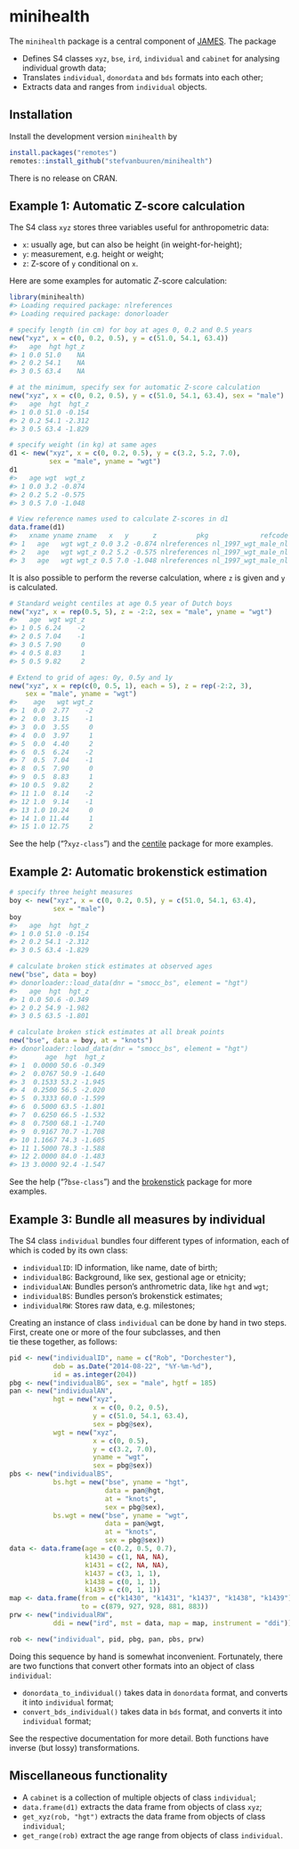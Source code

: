
<!-- README.md is generated from README.Rmd. Please edit that file -->

# minihealth

<!-- badges: start -->
<!-- badges: end -->

The `minihealth` package is a central component of
[JAMES](https://github.com/stefvanbuuren/james). The package

-   Defines S4 classes `xyz`, `bse`, `ird`, `individual` and `cabinet`
    for analysing individual growth data;
-   Translates `individual`, `donordata` and `bds` formats into each
    other;
-   Extracts data and ranges from `individual` objects.

## Installation

Install the development version `minihealth` by

``` r
install.packages("remotes")
remotes::install_github("stefvanbuuren/minihealth")
```

There is no release on CRAN.

## Example 1: Automatic Z-score calculation

The S4 class `xyz` stores three variables useful for anthropometric
data:

-   `x`: usually age, but can also be height (in weight-for-height);
-   `y`: measurement, e.g. height or weight;
-   `z`: Z-score of `y` conditional on `x`.

Here are some examples for automatic *Z*-score calculation:

``` r
library(minihealth)
#> Loading required package: nlreferences
#> Loading required package: donorloader

# specify length (in cm) for boy at ages 0, 0.2 and 0.5 years
new("xyz", x = c(0, 0.2, 0.5), y = c(51.0, 54.1, 63.4))
#>   age  hgt hgt_z
#> 1 0.0 51.0    NA
#> 2 0.2 54.1    NA
#> 3 0.5 63.4    NA

# at the minimum, specify sex for automatic Z-score calculation
new("xyz", x = c(0, 0.2, 0.5), y = c(51.0, 54.1, 63.4), sex = "male")
#>   age  hgt  hgt_z
#> 1 0.0 51.0 -0.154
#> 2 0.2 54.1 -2.312
#> 3 0.5 63.4 -1.829

# specify weight (in kg) at same ages
d1 <- new("xyz", x = c(0, 0.2, 0.5), y = c(3.2, 5.2, 7.0), 
          sex = "male", yname = "wgt")
d1
#>   age wgt  wgt_z
#> 1 0.0 3.2 -0.874
#> 2 0.2 5.2 -0.575
#> 3 0.5 7.0 -1.048

# View reference names used to calculate Z-scores in d1
data.frame(d1)
#>   xname yname zname   x   y      z          pkg             refcode
#> 1   age   wgt wgt_z 0.0 3.2 -0.874 nlreferences nl_1997_wgt_male_nl
#> 2   age   wgt wgt_z 0.2 5.2 -0.575 nlreferences nl_1997_wgt_male_nl
#> 3   age   wgt wgt_z 0.5 7.0 -1.048 nlreferences nl_1997_wgt_male_nl
```

It is also possible to perform the reverse calculation, where `z` is
given and `y` is calculated.

``` r
# Standard weight centiles at age 0.5 year of Dutch boys
new("xyz", x = rep(0.5, 5), z = -2:2, sex = "male", yname = "wgt")
#>   age  wgt wgt_z
#> 1 0.5 6.24    -2
#> 2 0.5 7.04    -1
#> 3 0.5 7.90     0
#> 4 0.5 8.83     1
#> 5 0.5 9.82     2

# Extend to grid of ages: 0y, 0.5y and 1y
new("xyz", x = rep(c(0, 0.5, 1), each = 5), z = rep(-2:2, 3), 
    sex = "male", yname = "wgt")
#>    age   wgt wgt_z
#> 1  0.0  2.77    -2
#> 2  0.0  3.15    -1
#> 3  0.0  3.55     0
#> 4  0.0  3.97     1
#> 5  0.0  4.40     2
#> 6  0.5  6.24    -2
#> 7  0.5  7.04    -1
#> 8  0.5  7.90     0
#> 9  0.5  8.83     1
#> 10 0.5  9.82     2
#> 11 1.0  8.14    -2
#> 12 1.0  9.14    -1
#> 13 1.0 10.24     0
#> 14 1.0 11.44     1
#> 15 1.0 12.75     2
```

See the help (“?`xyz-class`”) and the
[centile](https://github.com/growthcharts/centile) package for more
examples.

## Example 2: Automatic brokenstick estimation

``` r
# specify three height measures
boy <- new("xyz", x = c(0, 0.2, 0.5), y = c(51.0, 54.1, 63.4), 
           sex = "male")
boy
#>   age  hgt  hgt_z
#> 1 0.0 51.0 -0.154
#> 2 0.2 54.1 -2.312
#> 3 0.5 63.4 -1.829

# calculate broken stick estimates at observed ages
new("bse", data = boy)
#> donorloader::load_data(dnr = "smocc_bs", element = "hgt")
#>   age  hgt  hgt_z
#> 1 0.0 50.6 -0.349
#> 2 0.2 54.9 -1.982
#> 3 0.5 63.5 -1.801

# calculate broken stick estimates at all break points
new("bse", data = boy, at = "knots")
#> donorloader::load_data(dnr = "smocc_bs", element = "hgt")
#>       age  hgt  hgt_z
#> 1  0.0000 50.6 -0.349
#> 2  0.0767 50.9 -1.640
#> 3  0.1533 53.2 -1.945
#> 4  0.2500 56.5 -2.020
#> 5  0.3333 60.0 -1.599
#> 6  0.5000 63.5 -1.801
#> 7  0.6250 66.5 -1.532
#> 8  0.7500 68.1 -1.740
#> 9  0.9167 70.7 -1.708
#> 10 1.1667 74.3 -1.605
#> 11 1.5000 78.3 -1.588
#> 12 2.0000 84.0 -1.483
#> 13 3.0000 92.4 -1.547
```

See the help (“?`bse-class`”) and the
[brokenstick](https://github.com/growthcharts/brokenstick) package for
more examples.

## Example 3: Bundle all measures by individual

The S4 class `individual` bundles four different types of information,
each of which is coded by its own class:

-   `individualID`: ID information, like name, date of birth;
-   `individualBG`: Background, like sex, gestional age or etnicity;
-   `individualAN`: Bundles person’s anthrometric data, like `hgt` and
    `wgt`;
-   `individualBS`: Bundles person’s brokenstick estimates;
-   `individualRW`: Stores raw data, e.g. milestones;

Creating an instance of class `individual` can be done by hand in two
steps. First, create one or more of the four subclasses, and then  
tie these together, as follows:

``` r
pid <- new("individualID", name = c("Rob", "Dorchester"),
           dob = as.Date("2014-08-22", "%Y-%m-%d"), 
           id = as.integer(204))
pbg <- new("individualBG", sex = "male", hgtf = 185)
pan <- new("individualAN",
           hgt = new("xyz", 
                     x = c(0, 0.2, 0.5), 
                     y = c(51.0, 54.1, 63.4), 
                     sex = pbg@sex),
           wgt = new("xyz", 
                     x = c(0, 0.5), 
                     y = c(3.2, 7.0), 
                     yname = "wgt", 
                     sex = pbg@sex))
pbs <- new("individualBS",
           bs.hgt = new("bse", yname = "hgt",
                        data = pan@hgt,
                        at = "knots",
                        sex = pbg@sex),
           bs.wgt = new("bse", yname = "wgt", 
                        data = pan@wgt, 
                        at = "knots",
                        sex = pbg@sex))
data <- data.frame(age = c(0.2, 0.5, 0.7),
                   k1430 = c(1, NA, NA),
                   k1431 = c(2, NA, NA),
                   k1437 = c(3, 1, 1),
                   k1438 = c(0, 1, 1),
                   k1439 = c(0, 1, 1))
map <- data.frame(from = c("k1430", "k1431", "k1437", "k1438", "k1439"),
                  to = c(879, 927, 928, 881, 883))
prw <- new("individualRW",
           ddi = new("ird", mst = data, map = map, instrument = "ddi"))

rob <- new("individual", pid, pbg, pan, pbs, prw)
```

Doing this sequence by hand is somewhat inconvenient. Fortunately, there
are two functions that convert other formats into an object of class
`individual`:

-   `donordata_to_individual()` takes data in `donordata` format, and
    converts it into `individual` format;
-   `convert_bds_individual()` takes data in `bds` format, and converts
    it into `individual` format;

See the respective documentation for more detail. Both functions have
inverse (but lossy) transformations.

## Miscellaneous functionality

-   A `cabinet` is a collection of multiple objects of class
    `individual`;
-   `data.frame(d1)` extracts the data frame from objects of class
    `xyz`;
-   `get_xyz(rob, "hgt")` extracts the data frame from objects of class
    `individual`;
-   `get_range(rob)` extract the age range from objects of class
    `individual`.
